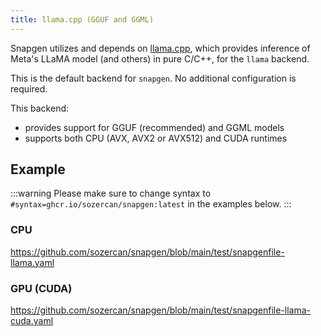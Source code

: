 ```yaml
---
title: llama.cpp (GGUF and GGML)
---
```


Snapgen utilizes and depends on [llama.cpp](https://github.com/ggerganov/llama.cpp), which provides inference of Meta's LLaMA model (and others) in pure C/C++, for the `llama` backend.

This is the default backend for `snapgen`. No additional configuration is required.

This backend:
- provides support for GGUF (recommended) and GGML models
- supports both CPU (AVX, AVX2 or AVX512) and CUDA runtimes

## Example

:::warning
Please make sure to change syntax to `#syntax=ghcr.io/sozercan/snapgen:latest` in the examples below.
:::

### CPU
https://github.com/sozercan/snapgen/blob/main/test/snapgenfile-llama.yaml

### GPU (CUDA)
https://github.com/sozercan/snapgen/blob/main/test/snapgenfile-llama-cuda.yaml
